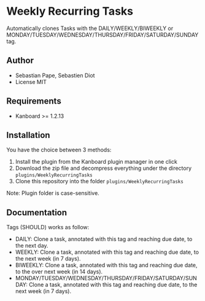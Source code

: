 Weekly Recurring Tasks
==============================

Automatically clones Tasks with the DAILY/WEEKLY/BIWEEKLY or MONDAY/TUESDAY/WEDNESDAY/THURSDAY/FRIDAY/SATURDAY/SUNDAY tag.

Author
------

- Sebastian Pape, Sebastien Diot
- License MIT

Requirements
------------

- Kanboard >= 1.2.13

Installation
------------

You have the choice between 3 methods:

1. Install the plugin from the Kanboard plugin manager in one click
2. Download the zip file and decompress everything under the directory `plugins/WeeklyRecurringTasks`
3. Clone this repository into the folder `plugins/WeeklyRecurringTasks`

Note: Plugin folder is case-sensitive.

Documentation
-------------

Tags (SHOULD) works as follow:

- DAILY: Clone a task, annotated with this tag and reaching due date, to the next day.
- WEEKLY: Clone a task, annotated with this tag and reaching due date, to the next week (in 7 days).
- BIWEEKLY: Clone a task, annotated with this tag and reaching due date, to the over next week (in 14 days).
- MONDAY/TUESDAY/WEDNESDAY/THURSDAY/FRIDAY/SATURDAY/SUNDAY: Clone a task, annotated with this tag and reaching due date, to the next week (in 7 days).
